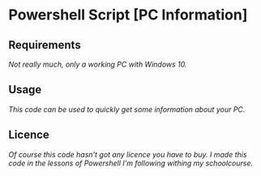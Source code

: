 # Powershell Script [PC Information]
## Requirements
*Not really much, only a working PC with Windows 10.*

## Usage
*This code can be used to quickly get some information about your PC.*

## Licence
*Of course this code hasn't got any licence you have to buy. I made this code in the lessons of Powershell I'm following withing my schoolcourse.*
